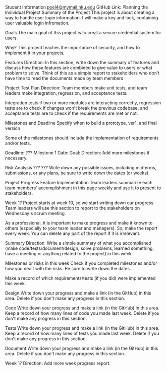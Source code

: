 Student Information
poel4@mymail.nku.edu
GitHub Link: 
Planning the Individual Project
Summary of the Project
This project is about creating a way to handle user login information. I will make a key and lock, containing user valuable login infromation.

Goals
The main goal of this project is to creat a secure credential system for users.

Why?
This project teaches the importance of security, and how to implement it in your projects.

 

Features
Direction: In this section, write down the summary of features and discuss how these features are combined to give value to users or what problem to solve. Think of this as a simple report to stakeholders who don't have time to read the documents made by team members

Project Test Plan
Direction: Team members make unit tests, and team leaders make integration, regression, and acceptance tests.

Integration tests if two or more modules are interacting correctly, regression tests are to check if changes won't break the previous codebase, and acceptance tests are to check if the requirements are met or not.

Milestones and Deadline
Specify when to build a prototype, ver1, and final version

Some of the milestones should include the implementation of requirements and/or tests.

Deadline: ???
Milestone 1
Date:
Goal:
Direction: Add more milestones if necessary.

Risk Analysis
???
???
Write down any possible issues, including midterms, submissions, or any plans, be sure to write down the dates (or weeks).

Project Progress
Feature Implementation
Team leaders summarize each team members' accomplishment in this page weekly and use it to present to stakeholders.

Week 1?
Project starts at week 10, so we start writing down our progress. Team leaders will use this section to report to the stakeholders on Wednesday's scrum meeting.

As a professional, it is important to make progress and make it known to others (especially to your team leader and managers). So, make the report every week. You can delete any part of the report if it is irrelevant.

Summary
Direction: Write a simple summary of what you accomplished (make code/tests/document/design, solve problems, learned something, have a meeting or anything related to the project) in this week

Milestones or risks in this week
Check if you completed milestones and/or how you dealt with the risks. Be sure to write down the dates.

Make a record of which requirements/tests (if you did) were implemented this week.

Design
Write down your progress and make a link (in the GitHub) in this area. Delete if you don't make any progress in this section.

Code
Write down your progress and make a link (in the GitHub) in this area. Keep a record of how many lines of code you made last week. Delete if you don't make any progress in this section.

Tests
Write down your progress and make a link (in the GitHub) in this area. Keep a record of how many lines of tests you made last week. Delete if you don't make any progress in this section.

Document
Write down your progress and make a link (in the GitHub) in this area. Delete if you don't make any progress in this section.

Week 1?
Direction: Add more week progress report.